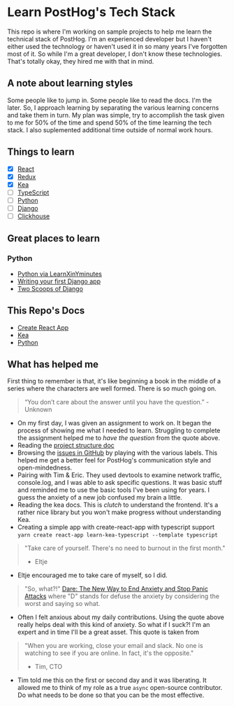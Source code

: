 # Learn PostHog's Tech Stack

This repo is where I'm working on sample projects to help me learn the technical stack of PostHog. I'm an experienced developer but I haven't either used the technology or haven't used it in so many years I've forgotten most of it. So while I'm a great developer, I don't know these technologies. That's totally okay, they hired me with that in mind.

## A note about learning styles

Some people like to jump in. Some people like to read the docs. I'm the later. So, I approach learning by separating the various learning concerns and take them in turn. My plan was simple, try to accomplish the task given to me for 50% of the time and spend 50% of the time learning the tech stack. I also suplemented additional time outside of normal work hours.

## Things to learn

- [x] [React](https://reactjs.org/docs/hello-world.html)
- [x] [Redux](https://redux.js.org/introduction/core-concepts)
- [x] [Kea](https://kea.js.org/docs/introduction/what-is-kea)
- [ ] [TypeScript](https://www.typescriptlang.org/)
- [ ] [Python](https://www.python.org/)
- [ ] [Django](https://www.djangoproject.com/)
- [ ] [Clickhouse](https://clickhouse.tech/)

## Great places to learn

### Python

- [Python via LearnXinYminutes](https://learnxinyminutes.com/docs/python/)
- [Writing your first Django app](https://docs.djangoproject.com/en/3.1/intro/tutorial01/)
- [Two Scoops of Django](https://www.feldroy.com/products/two-scoops-of-django-3-x)

## This Repo's Docs

- [Create React App](docs/create_react_app.md)
- [Kea](docs/kea.md)
- [Python](docs/python.md)

## What has helped me

First thing to remember is that, it's like beginning a book in the middle of a series where the 
characters are well formed. There is so much going on.

> “You don’t care about the answer until you have the question.”
> -Unknown

- On my first day, I was given an assignment to work on. It began the process of showing me what I needed to learn. Struggling to complete the assignment helped me to *have the question* from the quote above.
- Reading the [project structure doc](https://posthog.com/docs/project-structure)
- Browsing the [issues in GitHub](https://github.com/PostHog/posthog/issues) by playing with the various labels. This helped me get a better feel for PostHog's communication style and open-mindedness.
- Pairing with Tim & Eric. They used devtools to examine network traffic, console.log, and I was able to ask specific questions. It was basic stuff and reminded me to use the basic tools I've been using for years. I guess the anxiety of a new job confused my brain a little.
- Reading the kea docs. This is *clutch* to understand the frontend. It's a rather nice library but you won't make progress without understanding Kea.
- Creating a simple app with create-react-app with typescript support `yarn create react-app learn-kea-typescript --template typescript`

> "Take care of yourself. There's no need to burnout in the first month."
> - Eltje

- Eltje encouraged me to take care of myself, so I did.

> "So, what?!"
> [Dare: The New Way to End Anxiety and Stop Panic Attacks](https://www.amazon.com/Dare-Anxiety-Stop-Panic-Attacks/dp/0956596258/) where "D" stands for defuse the anxiety by considering the worst and saying so what.

- Often I felt anxious about my daily contributions. Using the quote above really helps deal with this kind of anxiety. So what if I suck?! I'm an expert and in time I'll be a great asset. This quote is taken from 

> "When you are working, close your email and slack. No one is watching to see if you are online. In fact, it's the opposite."
> - Tim, CTO

- Tim told me this on the first or second day and it was liberating. It allowed me to think of my role as a true `async` open-source contributor. Do what needs to be done so that you can be the most effective.